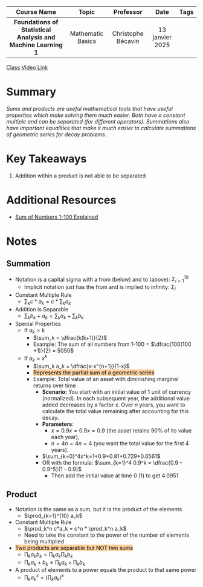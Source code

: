 |                          Course Name                           |       Topic       |     Professor      |      Date       | Tags |
| :------------------------------------------------------------: | :---------------: | :----------------: | :-------------: | :--: |
| **Foundations of Statistical Analysis and Machine Learning 1** | Mathematic Basics | Christophe Bécavin | 13 janvier 2025 |      |

[Class Video Link](https://dstisas-my.sharepoint.com/personal/johnny_najjar_dsti_institute/_layouts/15/stream.aspx?id=%2Fpersonal%2Fjohnny%5Fnajjar%5Fdsti%5Finstitute%2FDocuments%2FRecordings%281%29%2FA24%20%2D%20Common%20Link%20%2D%20DS%2DDE%2DDA%2D20250113%5F095353%2DMeeting%20Recording%2Emp4&ga=1&referrer=StreamWebApp%2EWeb&referrerScenario=AddressBarCopied%2Eview%2E2952e528%2Db4b0%2D495f%2Db450%2D7f5977db0488)

# Summary
*Sums and products are useful mathematical tools that have useful properties which make solving them much easier. Both have a constant multiple and can be separated (for different operators). Summations also have important equalities that make it much easier to calculate summations of geometric series for decay problems.*

# Key Takeaways
1. Addition within a product is not able to be separated

# Additional Resources
- [Sum of Numbers 1-100 Explained](https://betterexplained.com/articles/techniques-for-adding-the-numbers-1-to-100/)

# Notes
## Summation
- Notation is a capital sigma with a from (below) and to (above): $\Sigma_{i=1}^{10}$
	- Implicit notation just has the from and is implied to infinity: $\Sigma_{i}$
- Constant Multiple Rule
	- $\sum_k c*a_k = c * \sum_k a_k$
- Addition is Separable
	- $\sum_k b_k + a_k = \sum_k a_k + \sum_k b_k$
- Special Properties
	- If $a_k = k$
		- $\sum_k = \dfrac{k(k+1)}{2}$
		- Example: The sum of all numbers from 1-100 = $\dfrac{100(100 +1)}{2} = 5050$
	- If $a_k = x^k$
		- $\sum_k a_k = \dfrac{x-x^{n+1}}{1-x}$
		- <mark style="background: #FFB86CA6;">Represents the partial sum of a geometric series</mark>
		- Example: Total value of an asset with diminishing marginal returns over time
			- **Scenario:** You start with an initial value of 1 unit of currency (normalized). In each subsequent year, the additional value added decreases by a factor $x$. Over $n$ years, you want to calculate the total value remaining after accounting for this decay.
			- **Parameters**:
				- $x=0.9x = 0.9x=0.9$ (the asset retains 90% of its value each year),
				- $n=4n = 4n=4$ (you want the total value for the first 4 years).
			- $\sum_{k=0}^4​x^k=1+0.9+0.81+0.729+0.6561$
			- OR with the formula: $\sum_{k=1}^4 0.9^k = \dfrac{0.9 - 0.9^5}{1 - 0.9}$
				- Then add the initial value at time 0 (1) to get 4.0951
## Product
- Notation is the same as a sum, but it is the product of the elements
	- $\prod_{k=1}^{10} a_k$
- Constant Multiple Rule
	- $\prod_k^n c*a_k = c^n * \prod_k^n a_k$
	- Need to take the constant to the power of the number of elements being multiplied
- <mark style="background: #FFB86CA6;">Two products are separable but NOT two sums</mark>
	- $\prod_k a_kb_k = \prod_k a_k \prod_k b_k$
	- $\prod_k a_k + b_k \ne \prod_k a_k + \prod_k b_k$
- A product of elements to a power equals the product to that same power
	- $\prod_k a_k^x = (\prod_k a_k)^x$
